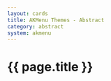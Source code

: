```yaml
---
layout: cards
title: AKMenu Themes - Abstract
category: abstract
system: akmenu
---
```


# {{ page.title }}